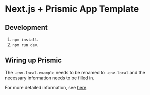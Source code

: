 # Next.js + Prismic App Template

## Development
1. `npm install`.
2. `npm run dev`.

## Wiring up Prismic
The `.env.local.example` needs to be renamed to `.env.local` and the necessary information needs to be filled in.

For more detailed information, see [here](https://github.com/vercel/next.js/tree/b41f9baaa413d5dac29faf107663214c0923c8bd/examples/cms-prismic).